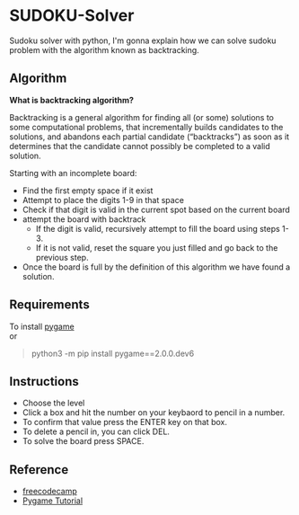 # SUDOKU-Solver

Sudoku solver with python, I'm gonna explain how we can solve sudoku problem with the algorithm known as backtracking.

## **Algorithm**

**What is backtracking algorithm?**

Backtracking is a general algorithm for finding all (or some) solutions to some computational problems, that incrementally builds candidates to the solutions, and abandons each partial candidate (“backtracks”) as soon as it determines that the candidate cannot possibly be completed to a valid solution.

Starting with an incomplete board:

* Find the first empty space if it exist
* Attempt to place the digits 1-9 in that space
* Check if that digit is valid in the current spot based on the current board
* attempt the board with backtrack
  + If the digit is valid, recursively attempt to fill the board using steps 1-3.
  + If it is not valid, reset the square you just filled and go back to the previous step.
* Once the board is full by the definition of this algorithm we have found a solution.

## Requirements

To install [pygame](https://www.pygame.org/wiki/GettingStarted)\
or
> python3 -m pip install pygame==2.0.0.dev6

## Instructions

* Choose the level
* Click a box and hit the number on your keybaord to pencil in a number.
* To confirm that value press the ENTER key on that box.
* To delete a pencil in, you can click DEL.
* To solve the board press SPACE.

## Reference

* [freecodecamp](https://www.freecodecamp.org/news/lets-backtrack-and-save-some-queens-1f9ef6af5415/)
* [Pygame Tutorial](https://www.youtube.com/watch?v=FfWpgLFMI7w)
